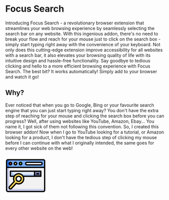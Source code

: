 # Focus Search
 Introducing Focus Search - a revolutionary browser extension that streamlines your web browsing experience by seamlessly selecting the search bar on any website. With this ingenious addon, there's no need to break your flow and reach for your mouse just to click on the search box - simply start typing right away with the convenience of your keyboard.  Not only does this cutting-edge extension improve accessibility for all websites with a search bar, it also elevates your browsing quality of life with its intuitive design and hassle-free functionality. Say goodbye to tedious clicking and hello to a more efficient browsing experience with Focus Search.  The best bit? It works automatically! Simply add to your browser and watch it go!
 
 ## Why?
 Ever noticed that when you go to Google, Bing or your favourite search engine that you can just start typing right away? You don't have the extra step of reaching for your mouse and clicking the search box before you can progress? Well, after using websites like YouTube, Amazon, Ebay... You name it, I got sick of them not following this convention. So, I created this browser addon! Now when I go to YouTube looking for a tutorial, or Amazon looking for a product, I don't have the tedious step of clicking my mouse before I can continue with what I originally intended, the same goes for every other website on the web!

![Focus Search Logo](https://github.com/BenEmm/FocusSearch/blob/main/img/large.png)
